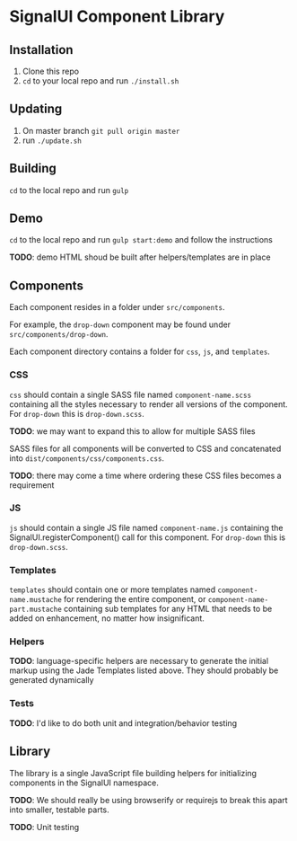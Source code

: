 # SignalUI Component Library

## Installation

1. Clone this repo
2. `cd` to your local repo and run `./install.sh`

## Updating

1. On master branch `git pull origin master`
2. run `./update.sh`

## Building

`cd` to the local repo and run `gulp`

## Demo

`cd` to the local repo and run `gulp start:demo` and follow the instructions

**TODO**: demo HTML shoud be built after helpers/templates are in place

## Components

Each component resides in a folder under `src/components`.

For example, the `drop-down` component may be found under `src/components/drop-down`.

Each component directory contains a folder for `css`, `js`, and `templates`.

### CSS

`css` should contain a single SASS file named `component-name.scss` containing all the styles necessary to render all versions of the component. For `drop-down` this is `drop-down.scss`.

**TODO**: we may want to expand this to allow for multiple SASS files

SASS files for all components will be converted to CSS and concatenated into `dist/components/css/components.css`.

**TODO**: there may come a time where ordering these CSS files becomes a requirement

### JS

`js` should contain a single JS file named `component-name.js` containing the SignalUI.registerComponent() call for this component. For `drop-down` this is `drop-down.scss`.

### Templates

`templates` should contain one or more templates  named `component-name.mustache` for rendering the entire component, or `component-name-part.mustache` containing sub templates for any HTML that needs to be added on enhancement, no matter how insignificant.

### Helpers

**TODO**: language-specific helpers are necessary to generate the initial markup using the Jade Templates listed above. They should probably be generated dynamically

### Tests

**TODO**: I'd like to do both unit and integration/behavior testing

## Library

The library is a single JavaScript file building helpers for initializing components in the SignalUI namespace.

**TODO**: We should really be using browserify or requirejs to break this apart into smaller, testable parts.

**TODO**: Unit testing
